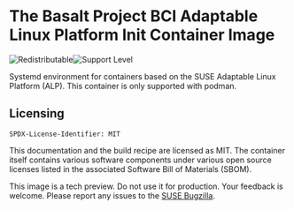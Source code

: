 # The Basalt Project BCI Adaptable Linux Platform Init Container Image
![Redistributable](https://img.shields.io/badge/Redistributable-Yes-green)![Support Level](https://img.shields.io/badge/Support_Level-techpreview-blue)

Systemd environment for containers based on the SUSE Adaptable Linux Platform (ALP). This container is only supported with podman.

## Licensing

`SPDX-License-Identifier: MIT`

This documentation and the build recipe are licensed as MIT.
The container itself contains various software components under various open source licenses listed in the associated
Software Bill of Materials (SBOM).

This image is a tech preview. Do not use it for production.
Your feedback is welcome.
Please report any issues to the [SUSE Bugzilla](https://bugzilla.suse.com/enter_bug.cgi?product=SUSE%20Linux%20Enterprise%20Base%20Container%20Images).
